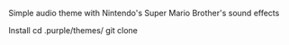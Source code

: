 Simple audio theme with Nintendo's Super Mario Brother's sound effects

Install
    cd .purple/themes/
    git clone <insert url>

